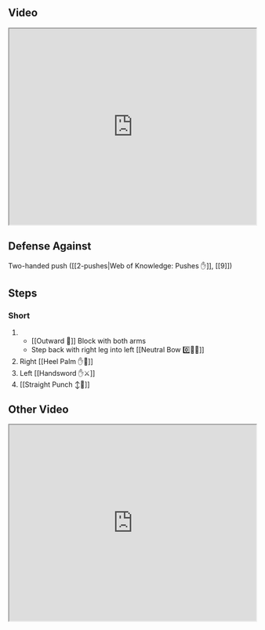 ## Video

<iframe src="https://www.youtube.com/embed/Nw7sBCYu4oc" width="100%" height="400"></iframe>

## Defense Against

Two-handed push ([[2-pushes|Web of Knowledge: Pushes ✋]], [[9]])
## Steps

### Short

1. - [[Outward 🔼]] Block with both arms
    - Step back with right leg into left [[Neutral Bow 0️⃣🧍‍♂️]]
1. Right [[Heel Palm ✋🌴]]
2. Left [[Handsword ✋⚔️]]
3. [[Straight Punch ↕️👊]]

## Other Video

<iframe src="https://www.youtube.com/embed/soX7-ryg8HA?start=563&end=690" width="100%" height="400"></iframe>